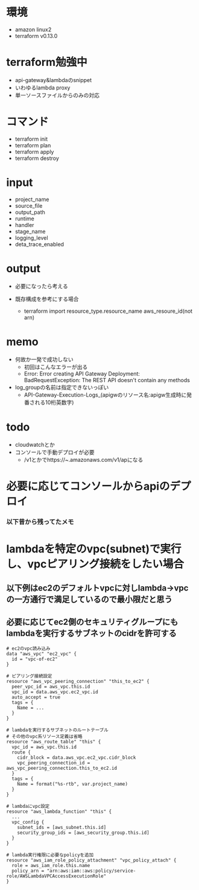 # 環境
- amazon linux2
- terraform v0.13.0

# terraform勉強中
- api-gateway&lambdaのsnippet
- いわゆるlambda proxy
- 単一ソースファイルからのみの対応

# コマンド
- terraform init
- terraform plan
- terraform apply
- terraform destroy

# input
- project_name
- source_file
- output_path
- runtime
- handler
- stage_name
- logging_level
- deta_trace_enabled

# output
- 必要になったら考える

- 既存構成を参考にする場合
    - terraform import resource_type.resource_name aws_resoure_id(not arn)

# memo
- 何故か一発で成功しない
    - 初回はこんなエラーが出る
    - Error: Error creating API Gateway Deployment: BadRequestException: The REST API doesn't contain any methods 
- log_groupの名前は指定できないっぽい
    - API-Gateway-Execution-Logs_(apigwのリソース名:apigw生成時に発番される10桁英数字)

# todo
- cloudwatchとか
- コンソールで手動デプロイが必要
    - /v1とかでhttps://~.amazonaws.com/v1/apになる

# 必要に応じてコンソールからapiのデプロイ


### 以下昔から残ってたメモ

# lambdaを特定のvpc(subnet)で実行し、vpcピアリング接続をしたい場合
## 以下例はec2のデフォルトvpcに対しlambda->vpcの一方通行で満足しているので最小限だと思う
## 必要に応じてec2側のセキュリティグループにもlambdaを実行するサブネットのcidrを許可する


```
# ec2のvpc読み込み
data "aws_vpc" "ec2_vpc" {
  id = "vpc-of-ec2"
}

# ピアリング接続設定
resource "aws_vpc_peering_connection" "this_to_ec2" {
  peer_vpc_id = aws_vpc.this.id
  vpc_id = data.aws_vpc.ec2_vpc.id
  auto_accept = true
  tags = {
    Name = ...
  }
}

# lambdaを実行するサブネットのルートテーブル
# その他のvpc系リソース定義は省略
resource "aws_route_table" "this" {
  vpc_id = aws_vpc.this.id
  route {
    cidr_block = data.aws_vpc.ec2_vpc.cidr_block
    vpc_peering_connection_id = aws_vpc_peering_connection.this_to_ec2.id
  }
  tags = {
    Name = format("%s-rtb", var.project_name)
  }
}

# lambdaにvpc設定
resource "aws_lambda_function" "this" {
  ...
  vpc_config {
    subnet_ids = [aws_subnet.this.id]
    security_group_ids = [aws_security_group.this.id]
  }
}

# lambda実行権限に必要なpolicyを追加
resource "aws_iam_role_policy_attachment" "vpc_policy_attach" {
  role = aws_iam_role.this.name
  policy_arn = "arn:aws:iam::aws:policy/service-role/AWSLambdaVPCAccessExecutionRole"
}

```
